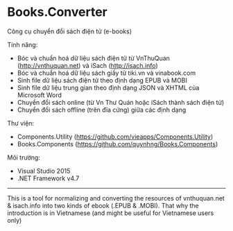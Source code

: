 # Books.Converter
Công cụ chuyển đổi sách điện tử (e-books)

Tính năng:
- Bóc và chuẩn hoá dữ liệu sách điện tử từ VnThuQuan (http://vnthuquan.net) và iSach (http://isach.info)
- Bóc và chuẩn hoá dữ liệu sách giấy từ tiki.vn và vinabook.com
- Sinh file dữ liệu sách điện tử theo định dạng EPUB và MOBI
- Sinh file dữ liệu trung gian theo định dạng JSON và XHTML của Microsoft Word
- Chuyển đổi sách online (từ Vn Thư Quán hoặc iSách thành sách điện tử)
- Chuyển đổi sách offline (trên đĩa cứng) giữa các định dạng

Thư viện:
- Components.Utility (https://github.com/vieapps/Components.Utility)
- Books.Components (https://github.com/quynhng/Books.Components)

Môi trường:
- Visual Studio 2015
- .NET Framework v4.7

----------

This is a tool for normalizing and converting the resources of vnthuquan.net & isach.info into two kinds of ebook (.EPUB & .MOBI). That why the introduction is in Vietnamese (and might be useful for Vietnamese users only)
